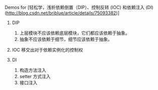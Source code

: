 Demos for [轻松学，浅析依赖倒置（DIP）、控制反转 (IOC) 和依赖注入 (DI)(http://blog.csdn.net/briblue/article/details/75093382)]

1. DIP
    1. 上层模块不应该依赖底层模块，它们都应该依赖于抽象。
    2. 抽象不应该依赖于细节，细节应该依赖于抽象。
    
2. IOC
    移交出对于依赖实例化的控制权
    
3. DI
    1. 构造方法注入
    2. setter 方式注入
    3. 接口注入